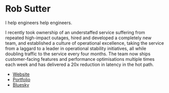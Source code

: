 # Rob Sutter

I help engineers help engineers.

I recently took ownership of an understaffed service suffering from repeated high-impact outages, hired and developed a completely new team, and established a culture of operational excellence, taking the service from a laggard to a leader in operational stability initiatives, all while doubling traffic to the service every four months. The team now ships customer-facing features and performance optimisations multiple times each week and has delivered a 20x reduction in latency in the hot path.

* [Website][website]
* [Portfolio][portfolio]
* [Bluesky][bluesky]

[bluesky]: https://bsky.app/profile/robsutter
[portfolio]: https://whois.robsutter.com
[website]: https://robsutter.com
